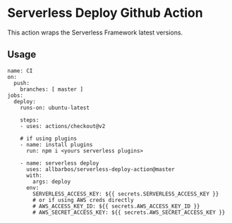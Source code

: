 # Serverless Deploy Github Action

This action wraps the Serverless Framework latest versions.

## Usage
```
name: CI
on:
  push:
    branches: [ master ]
jobs:
  deploy:
    runs-on: ubuntu-latest

    steps:
    - uses: actions/checkout@v2

    # if using plugins
    - name: install plugins
      run: npm i <yours serverless plugins>

    - name: serverless deploy
      uses: allbarbos/serverless-deploy-action@master
      with:
        args: deploy
      env:
        SERVERLESS_ACCESS_KEY: ${{ secrets.SERVERLESS_ACCESS_KEY }}
        # or if using AWS creds directly
        # AWS_ACCESS_KEY_ID: ${{ secrets.AWS_ACCESS_KEY_ID }}
        # AWS_SECRET_ACCESS_KEY: ${{ secrets.AWS_SECRET_ACCESS_KEY }}
```




